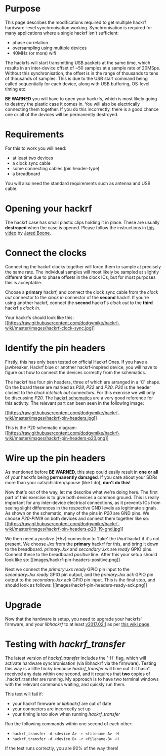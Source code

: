 # Purpose
This page describes the modifications required to get multiple hackrf hardware-level synchronisation working. Synchronisation is required for many applications where a single hackrf isn't sufficient:
* phase correlation
* oversampling using multiple devices
* 40MHz (or more) wifi

The hackrfs will start transmitting USB packets at the same time, which results in an inter-device offset of ~50 samples at a sample rate of 20MSps. Without this synchronisation, the offset is in the range of thousands to tens of thousands of samples. This is due to the USB start command being called sequentially for each device, along with USB buffering, OS-level timing etc. 

**BE WARNED** you will have to open your hackrfs, which is most likely going to destroy the plastic case it comes in. You will also be electrically connecting them together. If you do this incorrectly, there is a good chance one or all of the devices will be permanently destroyed.

# Requirements
For this to work you will need:
* at least two devices
* a clock sync cable
* some connecting cables (pin header-type)
* a breadboard

You will also need the standard requirements such as antenna and USB cable.

# Opening your hackrf
The hackrf case has small plastic clips holding it in place. These are usually **destroyed** when the case is opened. Please follow the instructions in [this video](https://www.youtube.com/watch?v=zuXJtpTSEJM) by [Jared Boone](https://twitter.com/sharebrained).

# Connect the clocks
Connecting the hackrf clocks together will force them to sample at precisely the same rate. The individual samples will most likely be sampled at slightly different time due to phase offsets in the clock ICs, but for most purposes this is acceptable.

Choose a **primary** hackrf, and connect the clock sync cable from the _clock out_ connector to the _clock in_ connector of the **second** hackrf. If you're using another hackrf, connect the **second** hackrf's _clock out_ to the **third** hackrf's _clock in_.

Your hackrfs should look like this:
[[https://raw.githubusercontent.com/dodgymike/hackrf-wiki/master/images/hackrf-clock-sync.jpg]]

# Identify the pin headers
Firstly, this has only been tested on official Hackrf Ones. If you have a jawbreaker, Hackrf blue or another hackrf-inspired device, you will have to figure out how to connect the devices correctly from the schematics.

The hackrf has four pin headers, three of which are arranged in a 'C' shape. On the board these are marked as _P28_, _P22_ and _P20_. _P20_ is the header closest to the _clock in_/_clock out_ connectors. For this exercise we will only be discussing _P20_. The [hackrf schematics](https://github.com/mossmann/hackrf/tree/master/hardware/hackrf-one) are a very good reference for this activity. The relevant part can been seen in the following image:

[[https://raw.githubusercontent.com/dodgymike/hackrf-wiki/master/images/hackrf-pin-headers.jpg]]

This is the P20 schematic diagram:
[[https://raw.githubusercontent.com/dodgymike/hackrf-wiki/master/images/hackrf-pin-headers-p20.png]]


# Wire up the pin headers
As mentioned before **BE WARNED**, this step could easily result in **one or all** of your hackrfs being **permanently damaged**. If you care about your SDRs more than your cats/children/spouse (like I do), **don't do this**!

Now that's out of the way, let me describe what we're doing here. The first part of this exercise is to give both devices a common ground. This is really important for any inter-device electrical connections, as it prevents ICs from seeing slight differences in the respective GND levels as legitimate signals. As shown on the schematic, many of the pins in _P20_ are GND pins. We choose _P20-PIN19_ on both devices and connect them together like so:
[[https://raw.githubusercontent.com/dodgymike/hackrf-wiki/master/images/hackrf-pin-headers-p20-19-gnd.jpg]]

We then need a _positive_ (+5v) connection to 'fake' the _third_ hackrf if it's not present. We choose _Jxx_ from the **primary** hackrf for this, and bring it down to the breadboard. _primary:Jxx_ and _secondary:Jxx_ are _ready_ GPIO pins. Connect these to the breadboard _positive_ line. After this your setup should look like so:
[[images/hackrf-pin-headers-positive.png]]

Next we connect the _primary:Jxx_ _ready_ GPIO pin input to the _secondary:Jxx_ _ready_ GPIO pin output, and the _primary:Jxx_ _ack_ GPIO pin output to the _secondary:Jxx_ ack GPIO pin input. This is the final step, and should look as follows:
[[images/hackrf-pin-headers-ready-ack.png]]


# Upgrade
Now that the hardware is setup, you need to upgrade your hackrfs' firmware, and your _libhackrf_ to at least [v2017.02.1](https://github.com/mossmann/hackrf/releases/tag/v2017.02.1) as per [this wiki page](https://github.com/mossmann/hackrf/wiki/Updating-Firmware).

# Testing with _hackrf_transfer_
The latest version of _hackrf_transfer_ includes the '-H' flag, which will activate hardware synchronisation (via libhackrf via the firmware). Testing this way is a little tricky because _hackrf_transfer_ will time out if it hasn't received any data within one second, and it requires that **two** copies of _hackrf_transfer are running. My approach is to have two terminal windows with the relevant commands waiting, and quickly run them.

This test will fail if:
* your hackrf firmware or _libhackrf_ are out of date
* your connectors are incorrectly set up
* your timing is too slow when running _hackrf_transfer_

Run the following commands within one second of each other:
* `hackrf_transfer -d <device A> -r <filename-A> -H`
* `hackrf_transfer -d <device B> -r <filename-B> -H`

If the test runs correctly, you are 90% of the way there!